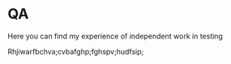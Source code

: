 # QA
Here you can find my experience of independent work in testing


Rhjiwarfbchva;cvbafghp;fghspv;hudfsip;
